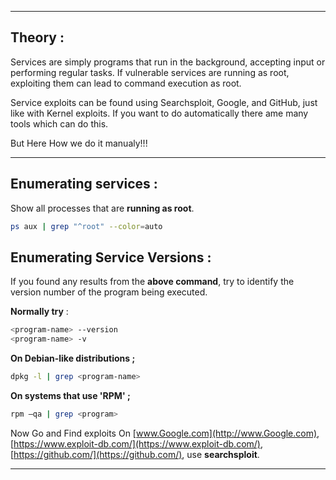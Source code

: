 - - -
## Theory : 

Services are simply programs that run in the background, accepting input or performing regular tasks. If vulnerable services are running as root, exploiting them can lead to command execution as root. 

Service exploits can be found using Searchsploit, Google, and GitHub, just like with Kernel exploits. If you want to do automatically there ame many tools which can do this.

But Here How we do it manualy!!!

- - -

## **Enumerating services** :

Show all processes that are **running as root**.

```sh
ps aux | grep "^root" --color=auto
```

## Enumerating Service Versions : 
If you found any results from the **above command**, try to identify the version number of the program being executed.

**Normally try** : 

```sh
<program-name> --version
<program-name> -v
```

**On Debian-like distributions ;**

```sh
dpkg -l | grep <program-name>
```

**On systems that use 'RPM' ;**

```sh
rpm –qa | grep <program>
```

Now Go and Find exploits On [www.Google.com](http://www.Google.com), [https://www.exploit-db.com/](https://www.exploit-db.com/), [https://github.com/](https://github.com/), use **searchsploit**.

- - -

